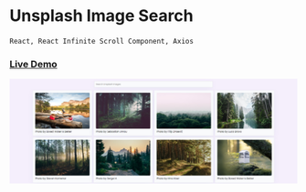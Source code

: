 # Unsplash Image Search

```
React, React Infinite Scroll Component, Axios
```

### <a href="https://react-unsplash-image-search.vercel.app/">Live Demo</a>

<img alt="Unsplash Image Search" src="https://raw.githubusercontent.com/oguzhanuyanik-sr/react-unsplash-image-search/master/screenshot.png" />
